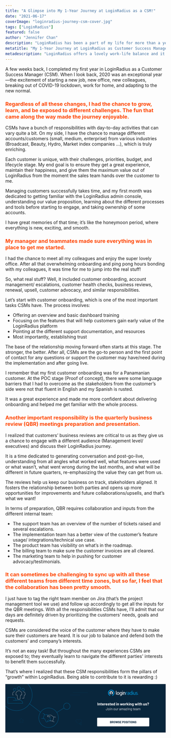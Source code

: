 ```yaml
---
title: "A Glimpse into My 1-Year Journey at LoginRadius as a CSM!"
date: "2021-06-17"
coverImage: "loginradius-journey-csm-cover.jpg"
tags: ["LoginRadius"]
featured: false 
author: "Jennifer Chan"
description: "LoginRadius has been a part of my life for more than a year now. A lot has happened and tons learned during the past year. I am ecstatic to share my journey, responsibilities, and my day-to-day activities as a Customer Success Manager at LoginRadius."
metatitle: "My 1-Year Journey at LoginRadius as Customer Success Manager"
metadescription: "LoginRadius offers a lovely work-life balance and it has been a terrific experience working with them. Read my one-year journey as a Customer Success Manager."
---
```



A few weeks back, I completed my first year in LoginRadius as a Customer Success Manager (CSM). When I look back, 2020 was an exceptional year—the excitement of starting a new job, new office, new colleagues, breaking out of COVID-19 lockdown, work for home, and adapting to the new normal.

### <span style="color: #FF4500"> Regardless of all these changes, I had the chance to grow, learn, and be exposed to different challenges. The fun that came along the way made the journey enjoyable. </span>  

CSMs have a bunch of responsibilities with day-to-day activities that can vary quite a bit. On my side, I have the chance to manage different accounts/customers (small, medium, enterprise) from various industries (Broadcast, Beauty, Hydro, Market index companies ...), which is truly enriching.

Each customer is unique, with their challenges, priorities, budget, and lifecycle stage. My end goal is to ensure they get a great experience, maintain their happiness, and give them the maximum value out of LoginRadius from the moment the sales team hands over the customer to me.


Managing customers successfully takes time, and my first month was dedicated to getting familiar with the LoginRadius admin console, understanding our value proposition, learning about the different processes and tools before starting to engage, and taking ownership of some accounts.

I have great memories of that time; it’s like the honeymoon period, where everything is new, exciting, and smooth. 

### <span style="color: #FF4500"> My manager and teammates made sure everything was in place to get me started. </span>

I had the chance to meet all my colleagues and enjoy the super lovely office. After all that overwhelming onboarding and ping pong hours bonding with my colleagues, it was time for me to jump into the real stuff!

So, what real stuff? Well, it included customer onboarding, account management/ escalations, customer health checks, business reviews, renewal, upsell, customer advocacy, and similar responsibilities. 

Let’s start with customer onboarding, which is one of the most important tasks CSMs have. The process involves:



*   Offering an overview and basic dashboard training
*   Focusing on the features that will help customers gain early value of the LoginRadius platform
*   Pointing at the different support documentation, and resources
*   Most importantly, establishing trust

The base of the relationship moving forward often starts at this stage. The stronger, the better. After all, CSMs are the go-to person and the first point of contact for any questions or support the customer may have/need during the implementation and after going live.

I remember that my first customer onboarding was for a Panamanian customer. At the POC stage (Proof of concept), there were some language barriers that I had to overcome as the stakeholders from the customer’s side were not that fluent in English and my Spanish is rusted. 

It was a great experience and made me more confident about delivering onboarding and helped me get familiar with the whole process.

### <span style="color: #FF4500"> Another important responsibility is the quarterly business review (QBR) meetings preparation and presentation. </span>

I realized that customers’ business reviews are critical to us as they give us a chance to engage with a different audience (Management level/ executives) and discuss their LoginRadius journey. 

It is a time dedicated to generating conversation and post-go-live, understanding from all angles what worked well, what features were used or what wasn’t, what went wrong during the last months, and what will be different in future quarters, re-emphasizing the value they can get from us. 

The reviews help us keep our business on track, stakeholders aligned. It fosters the relationship between both parties and opens up more opportunities for improvements and future collaborations/upsells, and that’s what we want!

In terms of preparation, QBR requires collaboration and inputs from the different internal team: 



*   The support team has an overview of the number of tickets raised and several escalations.
*   The implementation team has a better view of the customer’s feature usage/ integrations/technical use case.
*   The product team has visibility on what’s in the roadmap.
*   The billing team to make sure the customer invoices are all cleared.
*   The marketing team to help in pushing for customer advocacy/testimonials.

### <span style="color: #FF4500">It can sometimes be challenging to sync up with all these different teams from different time zones, but so far, I feel that the collaboration has been pretty smooth. </span>

I just have to tag the right team member on Jira (that’s the project management tool we use) and follow up accordingly to get all the inputs for the QBR meetings. With all the responsibilities CSMs have, I’ll admit that our days are definitely driven by prioritizing the customers’ needs, goals and requests. 

CSMs are considered the voice of the customer where they have to make sure their customers are heard. It is our job to balance and defend both the customers’ and company’s interests. 

It’s not an easy task! But throughout the many experiences CSMs are exposed to; they eventually learn to navigate the different parties' interests to benefit them successfully.

That’s where I realized that these CSM responsibilities form the pillars of “growth” within LoginRadius. Being able to contribute to it is rewarding :)   

[![browse-positions](browse-positions.png)](https://www.loginradius.com/careers/)
